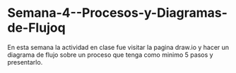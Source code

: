 # Semana-4--Procesos-y-Diagramas-de-Flujoq
En esta semana la actividad en clase fue visitar la pagina draw.io y hacer un diagrama de flujo sobre un proceso que tenga como minimo 5 pasos y presentarlo.
